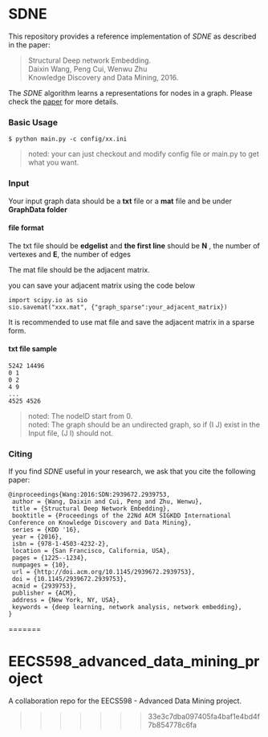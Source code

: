 # SDNE
This repository provides a reference implementation of *SDNE* as described in the paper:<br>
> Structural Deep network Embedding.<br>
> Daixin Wang, Peng Cui, Wenwu Zhu<br>
> Knowledge Discovery and Data Mining, 2016.<br>
> <Insert paper link>

The *SDNE* algorithm learns a representations for nodes in a graph. Please check the [paper](http://www.kdd.org/kdd2016/subtopic/view/structural-deep-network-embedding) for more details. 

### Basic Usage
```
$ python main.py -c config/xx.ini
```
>noted: your can just checkout and modify config file or main.py to get what you want.
### Input
Your input graph data should be a **txt** file or a **mat** file and be under **GraphData folder** 
#### file format
The txt file should be **edgelist** and **the first line** should be **N** , the number of vertexes and **E**, the number of edges

The mat file should be the adjacent matrix. 

you can save your adjacent matrix using the code below

```
import scipy.io as sio
sio.savemat("xxx.mat", {"graph_sparse":your_adjacent_matrix})
```

It is recommended to use mat file and save the adjacent matrix in a sparse form.

#### txt file sample
	5242 14496
	0 1
	0 2
	4 9
	...
	4525 4526

> noted: The nodeID start from 0.<br>
> noted: The graph should be an undirected graph, so if (I  J) exist in the Input file, (J  I) should not.
### Citing
If you find *SDNE* useful in your research, we ask that you cite the following paper:

	@inproceedings{Wang:2016:SDN:2939672.2939753,
	 author = {Wang, Daixin and Cui, Peng and Zhu, Wenwu},
	 title = {Structural Deep Network Embedding},
	 booktitle = {Proceedings of the 22Nd ACM SIGKDD International Conference on Knowledge Discovery and Data Mining},
	 series = {KDD '16},
	 year = {2016},
	 isbn = {978-1-4503-4232-2},
	 location = {San Francisco, California, USA},
	 pages = {1225--1234},
	 numpages = {10},
	 url = {http://doi.acm.org/10.1145/2939672.2939753},
	 doi = {10.1145/2939672.2939753},
	 acmid = {2939753},
	 publisher = {ACM},
	 address = {New York, NY, USA},
	 keywords = {deep learning, network analysis, network embedding},
	} 



=======
# EECS598_advanced_data_mining_project
A collaboration repo for the EECS598 - Advanced Data Mining project.
>>>>>>> 33e3c7dba097405fa4baf1e4bd4f7b854778c6fa
